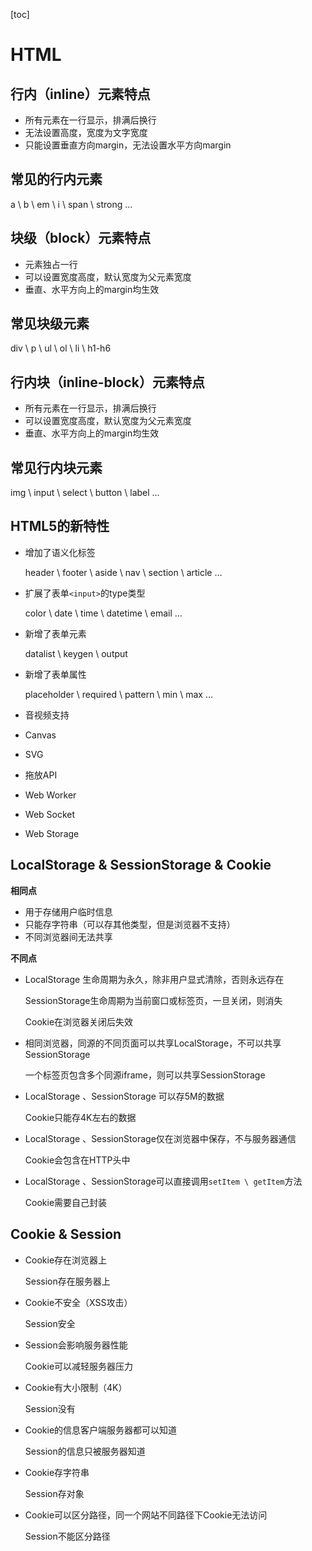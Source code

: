 [toc]

# HTML

## 行内（inline）元素特点

* 所有元素在一行显示，排满后换行
* 无法设置高度，宽度为文字宽度
* 只能设置垂直方向margin，无法设置水平方向margin

## 常见的行内元素

a \ b \ em \ i  \ span  \ strong …

## 块级（block）元素特点

* 元素独占一行
* 可以设置宽度高度，默认宽度为父元素宽度
* 垂直、水平方向上的margin均生效

## 常见块级元素

div \ p \ ul \ ol \ li \ h1-h6

## 行内块（inline-block）元素特点

* 所有元素在一行显示，排满后换行
* 可以设置宽度高度，默认宽度为父元素宽度
* 垂直、水平方向上的margin均生效

 ## 常见行内块元素

img \ input \ select \ button \ label …

## HTML5的新特性

* 增加了语义化标签

  header \ footer \ aside \ nav \ section \ article …

* 扩展了表单`<input>`的type类型

  color \ date \ time \ datetime \ email …

* 新增了表单元素

  datalist \ keygen \ output

* 新增了表单属性

  placeholder \ required \ pattern \ min \ max …

* 音视频支持

* Canvas

* SVG

* 拖放API

* Web Worker

* Web Socket

* Web Storage

## LocalStorage & SessionStorage & Cookie

**相同点**

* 用于存储用户临时信息
* 只能存字符串（可以存其他类型，但是浏览器不支持）
* 不同浏览器间无法共享

**不同点**

* LocalStorage 生命周期为永久，除非用户显式清除，否则永远存在

  SessionStorage生命周期为当前窗口或标签页，一旦关闭，则消失

  Cookie在浏览器关闭后失效

* 相同浏览器，同源的不同页面可以共享LocalStorage，不可以共享SessionStorage

  一个标签页包含多个同源iframe，则可以共享SessionStorage

* LocalStorage 、SessionStorage 可以存5M的数据

  Cookie只能存4K左右的数据

* LocalStorage 、SessionStorage仅在浏览器中保存，不与服务器通信

  Cookie会包含在HTTP头中

* LocalStorage 、SessionStorage可以直接调用`setItem \ getItem`方法

  Cookie需要自己封装

## Cookie & Session

* Cookie存在浏览器上

  Session存在服务器上

* Cookie不安全（XSS攻击）

  Session安全

* Session会影响服务器性能

  Cookie可以减轻服务器压力

* Cookie有大小限制（4K）

  Session没有

* Cookie的信息客户端服务器都可以知道

  Session的信息只被服务器知道

* Cookie存字符串

  Session存对象

* Cookie可以区分路径，同一个网站不同路径下Cookie无法访问

  Session不能区分路径

